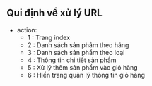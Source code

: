 ## Qui định về xử lý URL ##

* action:
    * 1 : Trang index
    * 2 : Danh sách sản phẩm theo hãng
    * 3 : Danh sách sản phẩm theo loại
    * 4 : Thông tin chi tiết sản phẩm
    * 5 : Xử lý thêm sản phẩm vào giỏ hàng
    * 6 : Hiển trang quản lý thông tin giỏ hàng